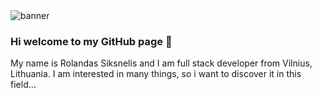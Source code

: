 <img src="/" alt="banner"  />

### Hi welcome to my GitHub page 👋

My name is Rolandas Siksnelis and I am full stack developer from Vilnius, Lithuania. I am interested in many things, so i want to discover it in this field...





